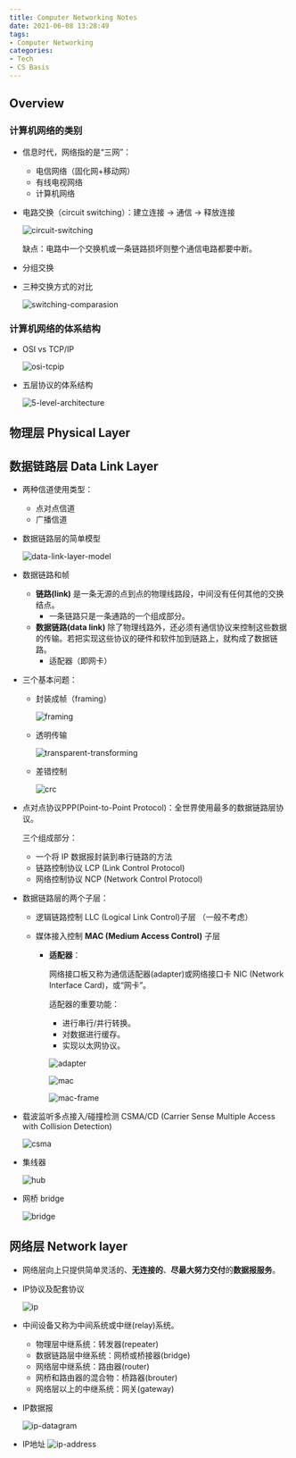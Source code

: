 ```yaml
---
title: Computer Networking Notes
date: 2021-06-08 13:28:49
tags:
- Computer Networking
categories:
- Tech
- CS Basis
---
```


## Overview

### 计算机网络的类别

* 信息时代，网络指的是“三网”：

    * 电信网络（固化网+移动网）
    * 有线电视网络
    * 计算机网络

* 电路交换（circuit switching）：建立连接 -> 通信 -> 释放连接

    ![circuit-switching](/images/tech/cs-basis/circuit-switching.png)

    缺点：电路中一个交换机或一条链路损坏则整个通信电路都要中断。

* 分组交换

* 三种交换方式的对比

    ![switching-comparasion](/images/tech/cs-basis/switching-comparasion.png)

### 计算机网络的体系结构

* OSI vs TCP/IP
    
    ![osi-tcpip](/images/tech/cs-basis/osi-tcpip.png)

* 五层协议的体系结构
    
    ![5-level-architecture](/images/tech/cs-basis/5-level-architecture.png)

## 物理层 Physical Layer

## 数据链路层 Data Link Layer

* 两种信道使用类型：
    
    * 点对点信道
    * 广播信道

* 数据链路层的简单模型

    ![data-link-layer-model](/images/tech/cs-basis/data-link-layer-model.png)

* 数据链路和帧

    * **链路(link)** 是一条无源的点到点的物理线路段，中间没有任何其他的交换结点。
        * 一条链路只是一条通路的一个组成部分。
    * **数据链路(data link)** 除了物理线路外，还必须有通信协议来控制这些数据的传输。若把实现这些协议的硬件和软件加到链路上，就构成了数据链路。
        * 适配器（即网卡）

* 三个基本问题：

    * 封装成帧（framing）

        ![framing](/images/tech/cs-basis/framing.png)
        
    * 透明传输

        ![transparent-transforming](/images/tech/cs-basis/transparent-transforming.png)

    * 差错控制

        ![crc](/images/tech/cs-basis/crc.png)
    
* 点对点协议PPP(Point-to-Point Protocol)：全世界使用最多的数据链路层协议。
    
    三个组成部分：
    * 一个将 IP 数据报封装到串行链路的方法
    * 链路控制协议 LCP (Link Control Protocol)
    * 网络控制协议 NCP (Network Control Protocol)

* 数据链路层的两个子层：

    * 逻辑链路控制 LLC (Logical Link Control)子层 （一般不考虑）
    * 媒体接入控制 **MAC (Medium Access Control)** 子层

        * **适配器**：
            
            网络接口板又称为通信适配器(adapter)或网络接口卡 NIC (Network Interface Card)，或“网卡”。 

            适配器的重要功能：
            * 进行串行/并行转换。
            * 对数据进行缓存。
            * 实现以太网协议。
    
            ![adapter](/images/tech/cs-basis/adapter.png)
            
            ![mac](/images/tech/cs-basis/mac.png)

            ![mac-frame](/images/tech/cs-basis/mac-frame.png)

* 载波监听多点接入/碰撞检测 CSMA/CD (Carrier Sense Multiple Access with Collision Detection)

    ![csma](/images/tech/cs-basis/csma.png)

* 集线器

    ![hub](/images/tech/cs-basis/hub.png)

* 网桥 bridge

    ![bridge](/images/tech/cs-basis/bridge.png)

## 网络层 Network layer

* 网络层向上只提供简单灵活的、**无连接的**、**尽最大努力交付**的**数据报服务**。

* IP协议及配套协议

    ![ip](/images/tech/cs-basis/ip.png)

* 中间设备又称为中间系统或中继(relay)系统。

    * 物理层中继系统：转发器(repeater)
    * 数据链路层中继系统：网桥或桥接器(bridge)
    * 网络层中继系统：路由器(router)
    * 网桥和路由器的混合物：桥路器(brouter)
    * 网络层以上的中继系统：网关(gateway)

* IP数据报

    ![ip-datagram](/images/tech/cs-basis/ip-datagram.png)

* IP地址
    ![ip-address](/images/tech/cs-basis/ip-address.png)

